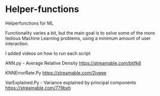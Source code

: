 # Helper-functions
Helperfunctions for ML

Functionality varies a bit, but the main goal is to solve some of the more tedious Machine Learning problems, using a minimum amount of user interaction.

I added videos on how to run each script

ANN.py - Average Relative Density
https://streamable.com/btjfk6

KNNErrorRate.Py
https://streamable.com/2jveee

VarExplained.Py - Variance explained by principal components
https://streamable.com/779bxh

